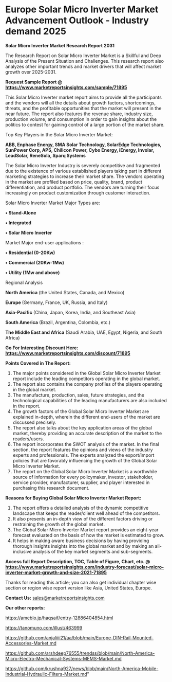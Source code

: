 # Europe Solar Micro Inverter Market Advancement Outlook - Industry demand 2025

<strong>Solar Micro Inverter Market Research Report 2031</strong>

The Research Report on Solar Micro Inverter Market is a Skillful and Deep Analysis of the Present Situation and Challenges. This research report also analyzes other important trends and market drivers that will affect market growth over 2025-2031.

<strong>Request Sample Report @ <a href=https://www.marketreportsinsights.com/sample/71895>https://www.marketreportsinsights.com/sample/71895</a></strong>

This Solar Micro Inverter market report aims to provide all the participants and the vendors will all the details about growth factors, shortcomings, threats, and the profitable opportunities that the market will present in the near future. The report also features the revenue share, industry size, production volume, and consumption in order to gain insights about the politics to contest for gaining control of a large portion of the market share.

Top Key Players in the Solar Micro Inverter Market:

<strong>ABB, Enphase Energy, SMA Solar Technology, SolarEdge Technologies, SunPower Corp, APS, Chilicon Power, Cybo Energy, iEnergy, Involar, LeadSolar, ReneSola, Sparq Systems</strong>

The Solar Micro Inverter Industry is severely competitive and fragmented due to the existence of various established players taking part in different marketing strategies to increase their market share. The vendors operating in the market are profiled based on price, quality, brand, product differentiation, and product portfolio. The vendors are turning their focus increasingly on product customization through customer interaction.

Solar Micro Inverter Market Major Types are:

<strong>• Stand-Alone

• Integrated

• Solar Micro Inverter</strong>

Market Major end-user applications :

<strong>• Residential (0-20Kw)

• Commercial (20Kw-1Mw)

• Utility (1Mw and above)</strong>

Regional Analysis

</u><strong><b>North America</b></strong> (the United States, Canada, and Mexico)

<strong><b>Europe </b></strong>(Germany, France, UK, Russia, and Italy)

<strong><b>Asia-Pacific</b></strong> (China, Japan, Korea, India, and Southeast Asia)

<strong><b>South America</b></strong> (Brazil, Argentina, Colombia, etc.)

<strong><b>The Middle East and Africa</b></strong> (Saudi Arabia, UAE, Egypt, Nigeria, and South Africa)

<strong>Go For Interesting Discount Here: <a href=https://www.marketreportsinsights.com/discount/71895>https://www.marketreportsinsights.com/discount/71895</a></strong>

<strong>Points Covered in The Report:</strong>
<ol>
  <li>The major points considered in the Global Solar Micro Inverter Market report include the leading competitors operating in the global market.</li>
  <li>The report also contains the company profiles of the players operating in the global market.</li>
  <li>The manufacture, production, sales, future strategies, and the technological capabilities of the leading manufacturers are also included in the report.</li>
  <li>The growth factors of the Global Solar Micro Inverter Market are explained in-depth, wherein the different end-users of the market are discussed precisely.</li>
  <li>The report also talks about the key application areas of the global market, thereby providing an accurate description of the market to the readers/users.</li>
  <li>The report incorporates the SWOT analysis of the market. In the final section, the report features the opinions and views of the industry experts and professionals. The experts analyzed the export/import policies that are favorably influencing the growth of the Global Solar Micro Inverter Market.</li>
  <li>The report on the Global Solar Micro Inverter Market is a worthwhile source of information for every policymaker, investor, stakeholder, service provider, manufacturer, supplier, and player interested in purchasing this research document.</li>
</ol>
<strong>Reasons for Buying Global Solar Micro Inverter Market Report:</strong>

<ol>
  <li>The report offers a detailed analysis of the dynamic competitive landscape that keeps the reader/client well ahead of the competitors.</li>
  <li>It also presents an in-depth view of the different factors driving or restraining the growth of the global market.</li>
  <li>The Global Solar Micro Inverter Market report provides an eight-year forecast evaluated on the basis of how the market is estimated to grow.</li>
  <li>It helps in making aware business decisions by having providing thorough insights insights into the global market and by making an all-inclusive analysis of the key market segments and sub-segments.</li>
</ol>
<strong>Access full Report Description, TOC, Table of Figure, Chart, etc. @ <a href=https://www.marketreportsinsights.com/industry-forecast/solar-micro-inverter-market-growth-and-size-2021-71895>https://www.marketreportsinsights.com/industry-forecast/solar-micro-inverter-market-growth-and-size-2021-71895</a></strong>


Thanks for reading this article; you can also get individual chapter wise section or region wise report version like Asia, United States, Europe.

<strong>Contact Us:</strong>
sales@marketreportsinsights.com

<strong>Our other reports:</strong>

<a href=https://ameblo.jp/haqsaif/entry-12886404854.html>https://ameblo.jp/haqsaif/entry-12886404854.html</a>

<a href=https://tanomuno.com/illust/463999>https://tanomuno.com/illust/463999</a>

<a href=https://github.com/anjaliiii21/aa/blob/main/Europe-DIN-Rail-Mounted-Accessories-Market.md>https://github.com/anjaliiii21/aa/blob/main/Europe-DIN-Rail-Mounted-Accessories-Market.md</a>

<a href=https://github.com/arshdeep76555/trendss/blob/main/North-America-Micro-Electro-Mechanical-Systems-MEMS-Market.md>https://github.com/arshdeep76555/trendss/blob/main/North-America-Micro-Electro-Mechanical-Systems-MEMS-Market.md</a>

<a href=https://github.com/krushna927/news/blob/main/North-America-Mobile-Industrial-Hydraulic-Filters-Market.md>https://github.com/krushna927/news/blob/main/North-America-Mobile-Industrial-Hydraulic-Filters-Market.md</a>"
